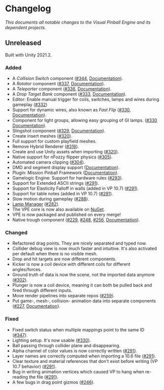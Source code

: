 # Changelog

*This documents all notable changes to the Visual Pinball Engine and its dependent projects.*

## Unreleased

Built with Unity 2021.2.

### Added
- A *Collision Switch* component ([#344](https://github.com/freezy/VisualPinball.Engine/pull/344), [Documentation](https://docs.visualpinball.org/creators-guide/manual/mechanisms/collision-switches.html)).
- A *Rotator* component ([#337](https://github.com/freezy/VisualPinball.Engine/pull/337), [Documentation](https://docs.visualpinball.org/creators-guide/manual/mechanisms/rotators.html)).
- A *Teleporter* component ([#336](https://github.com/freezy/VisualPinball.Engine/pull/336), [Documentation](https://docs.visualpinball.org/creators-guide/manual/mechanisms/teleporters.html)).
- A *Drop Target Bank* component ([#333](https://github.com/freezy/VisualPinball.Engine/pull/333), [Documentation](https://docs.visualpinball.org/creators-guide/manual/mechanisms/drop-target-banks.html)).
- Editor: Enable manual trigger for coils, switches, lamps and wires during gameplay ([#332](https://github.com/freezy/VisualPinball.Engine/pull/332))
- Support for dynamic wires, also known as *Fast Flip* ([#330](https://github.com/freezy/VisualPinball.Engine/pull/330), [Documentation](https://docs.visualpinball.org/creators-guide/editor/wire-manager.html#dynamic)).
- Component for light groups, allowing easy grouping of GI lamps. ([#330](https://github.com/freezy/VisualPinball.Engine/pull/330) [Documentation](https://docs.visualpinball.org/creators-guide/manual/mechanisms/light-groups.html)).
- Slingshot component ([#329](https://github.com/freezy/VisualPinball.Engine/pull/329), [Documentation](https://docs.visualpinball.org/creators-guide/manual/mechanisms/slingshots.html)).
- Create insert meshes ([#320](https://github.com/freezy/VisualPinball.Engine/pull/320)).
- Full support for custom playfield meshes.
- Remove Hybrid Renderer ([#316](https://github.com/freezy/VisualPinball.Engine/pull/316)).
- Create and use Unity assets when importing ([#320](https://github.com/freezy/VisualPinball.Engine/pull/302)).
- Native support for nFozzy flipper physics ([#305](https://github.com/freezy/VisualPinball.Engine/pull/305)).
- Automated camera clipping ([#304](https://github.com/freezy/VisualPinball.Engine/pull/304/files)).
- DMD and segment display support ([Documentation](https://docs.visualpinball.org/creators-guide/manual/displays.html)).
- Plugin: Mission Pinball Framework ([Documentation](https://docs.visualpinball.org/plugins/mpf/index.html)).
- Gamelogic Engine: Support for hardware rules ([#293](https://github.com/freezy/VisualPinball.Engine/pull/293)).
- Support for Extended ASCII strings ([#291](https://github.com/freezy/VisualPinball.Engine/pull/291)).
- Support for Elasticity Falloff in walls (added in VP 10.7) ([#291](https://github.com/freezy/VisualPinball.Engine/pull/291)).
- Support for table notes (added in VP 10.7) ([#291](https://github.com/freezy/VisualPinball.Engine/pull/291)).
- Slow motion during gameplay ([#288](https://github.com/freezy/VisualPinball.Engine/pull/288)).
- [Lamp Manager](https://docs.visualpinball.org/creators-guide/editor/lamp-manager.html) ([#282](https://github.com/freezy/VisualPinball.Engine/pull/282)).
- The VPE core is now also available on [NuGet](https://www.nuget.org/packages/VisualPinball.Engine/).
- VPE is now packaged and published on every merge!
- Native trough component ([#229](https://github.com/freezy/VisualPinball.Engine/pull/229), [#248](https://github.com/freezy/VisualPinball.Engine/pull/248), [#256](https://github.com/freezy/VisualPinball.Engine/pull/256), [Documentation](https://docs.visualpinball.org/creators-guide/manual/mechanisms/troughs.html)).

### Changed
- Refactored drag points. They are nicely separated and typed now.
- Collider debug view is now much faster and intuitive. It's also activated per default when there is no visible mesh.
- Drop and hit targets are now different components.
- Kicker is now a coil device with different coils for different angles/forces.
- Ground truth of data is now the scene, not the imported data anymore ([#302](https://github.com/freezy/VisualPinball.Engine/pull/302)).
- Plunger is now a coil device, meaning it can both be pulled back and fired through different inputs.
- Move render pipelines into separate repos ([#259](https://github.com/freezy/VisualPinball.Engine/pull/259)).
- Put game-, mesh-, collision- animation data into separate components ([#227](https://github.com/freezy/VisualPinball.Engine/pull/227), [Documentation](https://docs.visualpinball.org/creators-guide/editor/unity-components.html)). 

### Fixed
- Fixed switch status when multiple mappings point to the same ID ([#347](https://github.com/freezy/VisualPinball.Engine/pull/347)).
- Lighting setup. It's now usable ([#330](https://github.com/freezy/VisualPinball.Engine/pull/330)).
- Ball passing through collider plane and disappearing.
- Alpha channel of color values is now correctly written ([#291](https://github.com/freezy/VisualPinball.Engine/pull/291)).
- Layer names are correctly computed when importing a 10.6 file ([#291](https://github.com/freezy/VisualPinball.Engine/pull/291)).
- Clear texture and material references that don't exist before writing (VP 10.7 behavior) ([#291](https://github.com/freezy/VisualPinball.Engine/pull/291)).
- Bug in writing animation vertices which caused VP to hang when re-reading the file ([#291](https://github.com/freezy/VisualPinball.Engine/pull/291)).
- A few bugs in drag point gizmos ([#246](https://github.com/freezy/VisualPinball.Engine/pull/246)).
